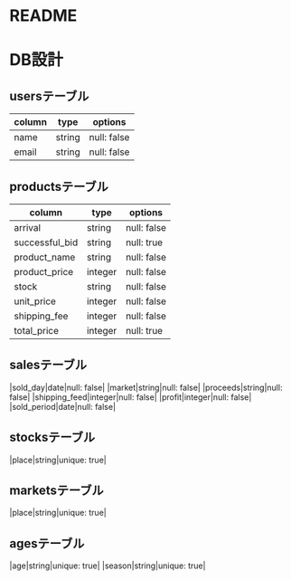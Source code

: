 # README

# DB設計
## usersテーブル
|column|type|options|
|------|----|-------|
|name|string|null: false|
|email|string|null: false|

## productsテーブル
|column|type|options|
|------|----|-------|
|arrival|string|null: false|
|successful_bid|string|null: true|
|product_name|string|null: false|
|product_price|integer|null: false|
|stock|string|null: false|
|unit_price|integer|null: false|
|shipping_fee|integer|null: false|
|total_price|integer|null: true|

## salesテーブル
|sold_day|date|null: false|
|market|string|null: false|
|proceeds|string|null: false|
|shipping_feed|integer|null: false|
|profit|integer|null: false|
|sold_period|date|null: false|

## stocksテーブル
|place|string|unique: true|

## marketsテーブル
|place|string|unique: true|

## agesテーブル
|age|string|unique: true|
|season|string|unique: true|
